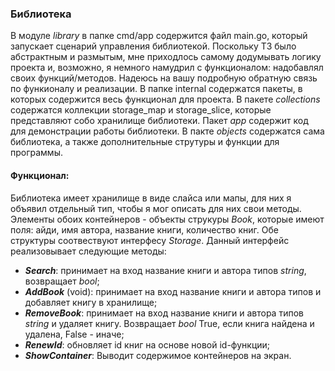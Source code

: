 ### Библиотека
В модуле *library* в папке cmd/app содержится файл main.go, который запускает сценарий управления библиотекой. Поскольку ТЗ было абстрактным и размытым, мне приходлось самому додумывать логику проекта и, возможно, я немного намудрил с функционалом: надобавлял своих функций/методов. Надеюсь на вашу подробную обратную связь по функионалу и реализации. В папке internal содержатся пакеты, в которых содержится весь функционал для проекта. В пакете *collections* содержатся коллекции storage_map и storage_slice, которые представляют собо хранилище библиотеки.  Пакет *app* содержит код для демонстрации работы библиотеки. В пакте *objects* содержатся сама библиотека, а также дополнительные струтуры и функции для программы. 
#### Функционал:
Библиотека имеет хранилище в виде слайса или мапы, для них я объявил отдельный тип, чтобы я мог описать для них свои методы. Элементы обоих контейнеров - объекты струкуры *Book*, которые имеют поля: айди, имя автора, название книги, количество книг. Обе структуры соотвествуют интерфесу *Storage*. Данный интерфейс реализовывает следующие методы:
- ***Search***: принимает на вход название книги и автора типов *string*, возвращает *bool*;
- ***AddBook*** (void): принимает на вход название книги и автора типов и добавляет книгу в хранилище;
- ***RemoveBook***: принимает на вход название книги и автора типов *string* и удаляет книгу. Возвращает *bool* True, если книга найдена и удалена, False - иначе;
- ***RenewId***: обновляет id книг на основе новой id-функции;
- ***ShowContainer***: Выводит содержимое контейнеров на экран.

